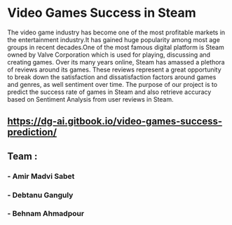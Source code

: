 # Video Games Success in Steam

The video game industry has become one of the most profitable markets in the entertainment industry.It has gained huge popularity among most age groups in recent decades.One of the most famous digital platform is Steam owned by Valve Corporation which is used for playing, discussing and creating games.
Over its many years online, Steam has amassed a plethora of reviews around its games. These reviews represent a great opportunity to break down the satisfaction and dissatisfaction factors around games and genres, as well sentiment over time.
The purpose of our project is to predict the success rate of games in Steam and also retrieve accuracy based on Sentiment Analysis from user reviews in Steam.
## https://dg-ai.gitbook.io/video-games-success-prediction/
## Team :
### - Amir Madvi Sabet  
### - Debtanu Ganguly  
### - Behnam Ahmadpour
